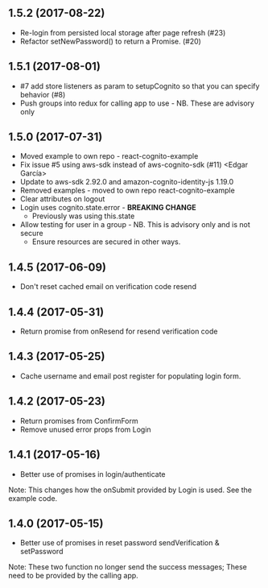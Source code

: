## 1.5.2 (2017-08-22)

- Re-login from persisted local storage after page refresh (#23)
- Refactor setNewPassword() to return a Promise. (#20) <tcchau>

## 1.5.1 (2017-08-01)

- #7 add store listeners as param to setupCognito so that you can specify behavior (#8) <Kevin Brown>
- Push groups into redux for calling app to use - NB. These are advisory only 

## 1.5.0 (2017-07-31)

- Moved example to own repo - react-cognito-example
- Fix issue #5 using aws-sdk instead of aws-cognito-sdk (#11) <Edgar García>
- Update to aws-sdk 2.92.0 and amazon-cognito-identity-js 1.19.0
- Removed examples - moved to own repo react-cognito-example
- Clear attributes on logout
- Login uses cognito.state.error - **BREAKING CHANGE**
  - Previously was using this.state
- Allow testing for user in a group - NB. This is advisory only and is not secure
  - Ensure resources are secured in other ways.

## 1.4.5 (2017-06-09)

- Don't reset cached email on verification code resend

## 1.4.4 (2017-05-31)

- Return promise from onResend for resend verification code

## 1.4.3 (2017-05-25)

- Cache username and email post register for populating login form.

## 1.4.2 (2017-05-23)

- Return promises from ConfirmForm
- Remove unused error props from Login

## 1.4.1 (2017-05-16)

- Better use of promises in login/authenticate

Note: This changes how the onSubmit provided by Login is used. See the example code.

## 1.4.0 (2017-05-15)

- Better use of promises in reset password sendVerification & setPassword

Note: These two function no longer send the success messages;
These need to be provided by the calling app.
